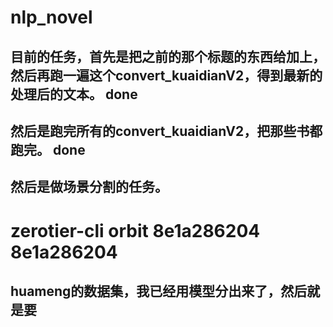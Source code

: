 # nlp_novel




## 目前的任务，首先是把之前的那个标题的东西给加上，然后再跑一遍这个convert_kuaidianV2，得到最新的处理后的文本。 done
## 然后是跑完所有的convert_kuaidianV2，把那些书都跑完。 done

## 然后是做场景分割的任务。

# zerotier-cli orbit 8e1a286204 8e1a286204


## huameng的数据集，我已经用模型分出来了，然后就是要